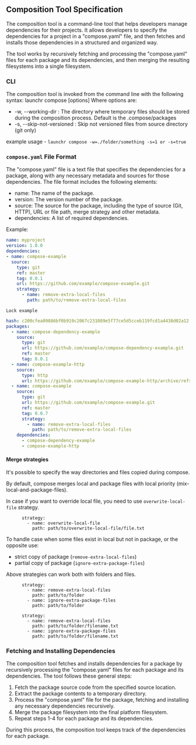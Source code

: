 ## Composition Tool Specification
The composition tool is a command-line tool that helps developers manage
dependencies for their projects. It allows developers to specify the dependencies for
a project in a "compose.yaml" file, and then fetches and installs those dependencies
in a structured and organized way.

The tool works by recursively fetching and processing the "compose.yaml" files for each package
and its dependencies, and then merging the resulting filesystems into a single filesystem.

### CLI
The composition tool is invoked from the command line with the following syntax:
launchr compose [options]
Where options are:
* -w, --working-dir : The directory where temporary files should be stored during the
  composition process. Default is the .compose/packages
* -s, --skip-not-versioned : Skip not versioned files from source directory (git only)

example usage - `launchr compose -w=./folder/something -s=1 or -s=true`

### `compose.yaml` File Format
The "compose.yaml" file is a text file that specifies the dependencies for a package, along with any necessary metadata and sources for those dependencies.
The file format includes the following elements:
- name: The name of the package.
- version: The version number of the package.
- source: The source for the package, including the type of source (Git, HTTP), URL or file path, merge strategy and other metadata.
- dependencies: A list of required dependencies.

Example:

```yaml
name: myproject
version: 1.0.0
dependencies:
- name: compose-example
  source:
    type: git
    ref: master
    tag: 0.0.1
    url: https://github.com/example/compose-example.git
    strategy:
      - name: remove-extra-local-files
        path: path/to/remove-extra-local-files
```

`Lock example`

```yaml
hash: c200cfea09886bf0b919c2067c231089e5f77ce5d5cceb119fcd1a4438d02a12
packages:
  - name: compose-dependency-example
    source:
      type: git
      url: https://github.com/example/compose-dependency-example.git
      ref: master
      tag: 0.0.1
  - name: compose-example-http
    source:
      type: http
      url: https://github.com/example/compose-example-http/archive/refs/tags/0.0.1.tar.gz
  - name: compose-example
    source:
      type: git
      url: https://github.com/example/compose-example.git
      ref: master
      tag: 0.0.7
      strategy:
        - name: remove-extra-local-files
          path: path/to/remove-extra-local-files
    dependencies:
      - compose-dependency-example
      - compose-example-http
```

#### Merge strategies

It's possible to specify the way directories and files copied during compose.

By default, compose merges local and package files with local priority (mix-local-and-package-files).

In case if you want to override local file, you need to use `overwrite-local-file` strategy.

```
      strategy:
        - name: overwrite-local-file
          path: path/to/overwrite-local-file/file.txt
```

To handle case when some files exist in local but not in package, or the opposite use:
- strict copy of package (`remove-extra-local-files`)
- partial copy of package (`ignore-extra-package-files`)

Above strategies can work both with folders and files.

```
      strategy:
        - name: remove-extra-local-files
          path: path/to/folder
        - name: ignore-extra-package-files
          path: path/to/folder
          
      strategy:
        - name: remove-extra-local-files
          path: path/to/folder/filename.txt
        - name: ignore-extra-package-files
          path: path/to/folder/filename.txt
```

### Fetching and Installing Dependencies
The composition tool fetches and installs dependencies for a package by recursively processing the "compose.yaml" files for each package and its dependencies. The tool follows these general steps:

1. Fetch the package source code from the specified source location.
2. Extract the package contents to a temporary directory.
3. Process the "compose.yaml" file for the package, fetching and installing any necessary dependencies recursively.
4. Merge the package filesystem into the final platform filesystem.
5. Repeat steps 1-4 for each package and its dependencies.

During this process, the composition tool keeps track of the dependencies for each package.
